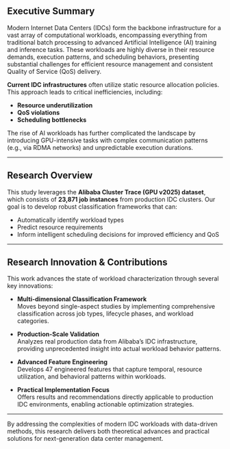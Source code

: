 ## Executive Summary

Modern Internet Data Centers (IDCs) form the backbone infrastructure for a vast array of computational workloads, encompassing everything from traditional batch processing to advanced Artificial Intelligence (AI) training and inference tasks. These workloads are highly diverse in their resource demands, execution patterns, and scheduling behaviors, presenting substantial challenges for efficient resource management and consistent Quality of Service (QoS) delivery.

**Current IDC infrastructures** often utilize static resource allocation policies. This approach leads to critical inefficiencies, including:

- **Resource underutilization**
- **QoS violations**
- **Scheduling bottlenecks**

The rise of AI workloads has further complicated the landscape by introducing GPU-intensive tasks with complex communication patterns (e.g., via RDMA networks) and unpredictable execution durations.

---

## Research Overview

This study leverages the **Alibaba Cluster Trace (GPU v2025) dataset**, which consists of **23,871 job instances** from production IDC clusters. Our goal is to develop robust classification frameworks that can:

- Automatically identify workload types
- Predict resource requirements
- Inform intelligent scheduling decisions for improved efficiency and QoS

---

## Research Innovation & Contributions

This work advances the state of workload characterization through several key innovations:

- **Multi-dimensional Classification Framework**  
  Moves beyond single-aspect studies by implementing comprehensive classification across job types, lifecycle phases, and workload categories.

- **Production-Scale Validation**  
  Analyzes real production data from Alibaba’s IDC infrastructure, providing unprecedented insight into actual workload behavior patterns.

- **Advanced Feature Engineering**  
  Develops 47 engineered features that capture temporal, resource utilization, and behavioral patterns within workloads.

- **Practical Implementation Focus**  
  Offers results and recommendations directly applicable to production IDC environments, enabling actionable optimization strategies.

---

By addressing the complexities of modern IDC workloads with data-driven methods, this research delivers both theoretical advances and practical solutions for next-generation data center management.
